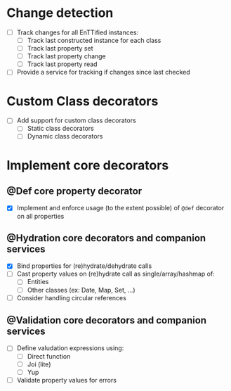 # Change detection

- [ ] Track changes for all EnTTified instances:
  - [ ] Track last constructed instance for each class
  - [ ] Track last property set
  - [ ] Track last property change
  - [ ] Track last property read
- [ ] Provide a service for tracking if changes since last checked

# Custom Class decorators

- [ ] Add support for custom class decorators
  - [ ] Static class decorators
  - [ ] Dynamic class decorators

# Implement core decorators

## @Def core property decorator

- [x] Implement and enforce usage (to the extent possible) of `@def` decorator on all properties

## @Hydration core decorators and companion services

- [x] Bind properties for (re)hydrate/dehydrate calls
- [ ] Cast property values on (re)hydrate call as single/array/hashmap of:
  - [ ] Entities
  - [ ] Other classes (ex: Date, Map, Set, ...)
- [ ] Consider handling circular references

## @Validation core decorators and companion services

- [ ] Define valudation expressions using:
  - [ ] Direct function
  - [ ] Joi (lite)
  - [ ] Yup
- [ ] Validate property values for errors
